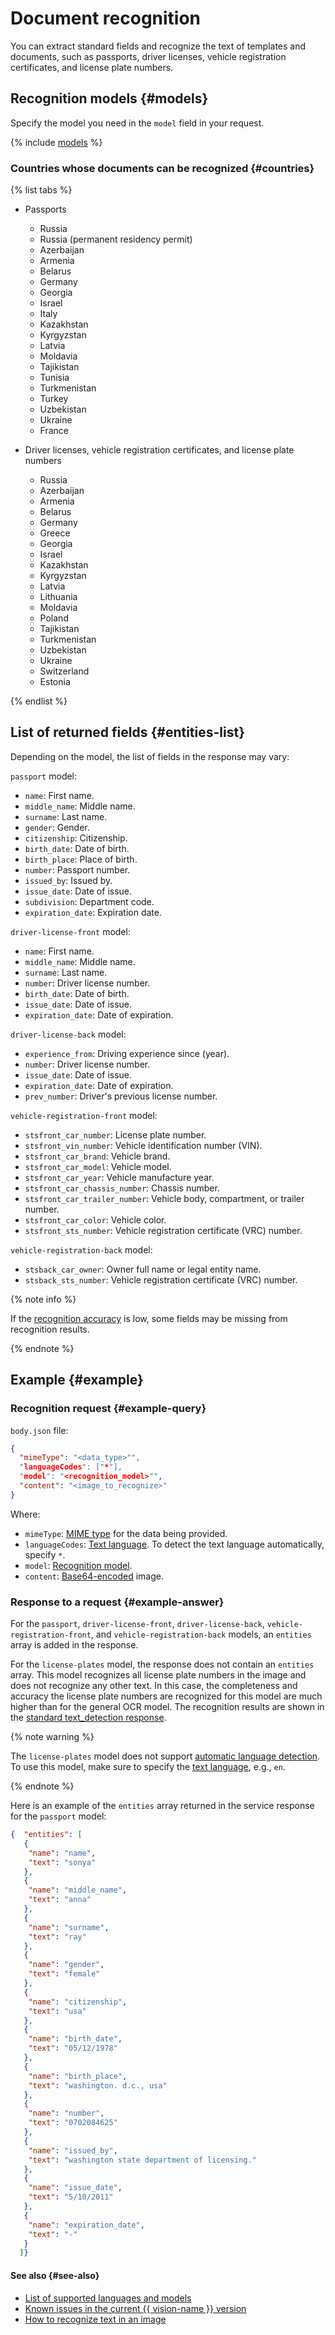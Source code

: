 # Document recognition

You can extract standard fields and recognize the text of templates and documents, such as passports, driver licenses, vehicle registration certificates, and license plate numbers.

## Recognition models {#models}

Specify the model you need in the `model` field in your request.

{% include [models](../../../_includes/vision/models-templates.md) %}

### Countries whose documents can be recognized {#countries}

{% list tabs %}

- Passports

   * Russia
   * Russia (permanent residency permit)
   * Azerbaijan
   * Armenia
   * Belarus
   * Germany
   * Georgia
   * Israel
   * Italy
   * Kazakhstan
   * Kyrgyzstan
   * Latvia
   * Moldavia
   * Tajikistan
   * Tunisia
   * Turkmenistan
   * Turkey
   * Uzbekistan
   * Ukraine
   * France

- Driver licenses, vehicle registration certificates, and license plate numbers

   * Russia
   * Azerbaijan
   * Armenia
   * Belarus
   * Germany
   * Greece
   * Georgia
   * Israel
   * Kazakhstan
   * Kyrgyzstan
   * Latvia
   * Lithuania
   * Moldavia
   * Poland
   * Tajikistan
   * Turkmenistan
   * Uzbekistan
   * Ukraine
   * Switzerland
   * Estonia

{% endlist %}

## List of returned fields {#entities-list}

Depending on the model, the list of fields in the response may vary:

`passport` model:
* `name`: First name.
* `middle_name`: Middle name.
* `surname`: Last name.
* `gender`: Gender.
* `citizenship`: Citizenship.
* `birth_date`: Date of birth.
* `birth_place`: Place of birth.
* `number`: Passport number.
* `issued_by`: Issued by.
* `issue_date`: Date of issue.
* `subdivision`: Department code.
* `expiration_date`: Expiration date.


`driver-license-front` model:
* `name`: First name.
* `middle_name`: Middle name.
* `surname`: Last name.
* `number`: Driver license number.
* `birth_date`: Date of birth.
* `issue_date`: Date of issue.
* `expiration_date`: Date of expiration.

`driver-license-back` model:
* `experience_from`: Driving experience since (year).
* `number`: Driver license number.
* `issue_date`: Date of issue.
* `expiration_date`: Date of expiration.
* `prev_number`: Driver's previous license number.

`vehicle-registration-front` model:
* `stsfront_car_number`: License plate number.
* `stsfront_vin_number`: Vehicle identification number (VIN).
* `stsfront_car_brand`: Vehicle brand.
* `stsfront_car_model`: Vehicle model.
* `stsfront_car_year`: Vehicle manufacture year.
* `stsfront_car_chassis_number`: Chassis number.
* `stsfront_car_trailer_number`: Vehicle body, compartment, or trailer number.
* `stsfront_car_color`: Vehicle color.
* `stsfront_sts_number`: Vehicle registration certificate (VRC) number.

`vehicle-registration-back` model:
* `stsback_car_owner`: Owner full name or legal entity name.
* `stsback_sts_number`: Vehicle registration certificate (VRC) number.

{% note info %}

If the [recognition accuracy](./index.md#confidence) is low, some fields may be missing from recognition results.

{% endnote %}

## Example {#example}

### Recognition request {#example-query}

`body.json` file:

```json
{
  "mimeType": "<data_type>"",
  "languageCodes": ["*"],
  "model": "<recognition_model>"",
  "content": "<image_to_recognize>"
}
```

Where:

* `mimeType`: [MIME type](https://en.wikipedia.org/wiki/Media_type) for the data being provided.
* `languageCodes`: [Text language](supported-languages.md). To detect the text language automatically, specify `*`.
* `model`: [Recognition model](index.ms#models).
* `content`: [Base64-encoded](../../operations/base64-encode.md) image.

### Response to a request {#example-answer}

For the `passport`, `driver-license-front`, `driver-license-back`, `vehicle-registration-front`, and `vehicle-registration-back` models, an `entities` array is added in the response.

For the `license-plates` model, the response does not contain an `entities` array. This model recognizes all license plate numbers in the image and does not recognize any other text. In this case, the completeness and accuracy the license plate numbers are recognized for this model are much higher than for the general OCR model. The recognition results are shown in the [standard text_detection response](../ocr/index.md#response).

{% note warning %}

The `license-plates` model does not support [automatic language detection](../../operations/ocr/text-detection-image.md#ocr-api-recognition). To use this model, make sure to specify the [text language](./supported-languages.md), e.g., `en`.

{% endnote %}

Here is an example of the `entities` array returned in the service response for the `passport` model:

```json
{  "entities": [
   {
    "name": "name",
    "text": "sonya"
   },
   {
    "name": "middle_name",
    "text": "anna"
   },
   {
    "name": "surname",
    "text": "ray"
   },
   {
    "name": "gender",
    "text": "female"
   },
   {
    "name": "citizenship",
    "text": "usa"
   },
   {
    "name": "birth_date",
    "text": "05/12/1978"
   },
   {
    "name": "birth_place",
    "text": "washington. d.c., usa"
   },
   {
    "name": "number",
    "text": "0702084625"
   },
   {
    "name": "issued_by",
    "text": "washington state department of licensing."
   },
   {
    "name": "issue_date",
    "text": "5/10/2011"
   },
   {
    "name": "expiration_date",
    "text": "-"
   }
  ]}
```

#### See also {#see-also}

* [List of supported languages and models](supported-languages.md)
* [Known issues in the current {{ vision-name }} version](known-issues.md)
* [How to recognize text in an image](../../operations/ocr/text-detection-image.md)